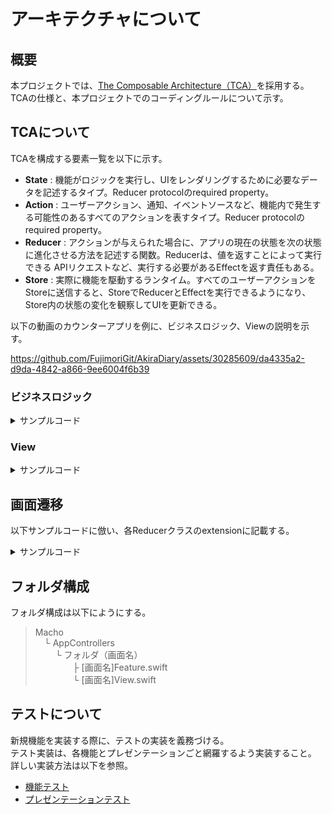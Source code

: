 # アーキテクチャについて

## 概要
本プロジェクトでは、[The Composable Architecture（TCA）](https://github.com/pointfreeco/swift-composable-architecture)を採用する。<br>
TCAの仕様と、本プロジェクトでのコーディングルールについて示す。

## TCAについて
TCAを構成する要素一覧を以下に示す。<br>

- **State** : 機能がロジックを実行し、UIをレンダリングするために必要なデータを記述するタイプ。Reducer protocolのrequired property。
- **Action** : ユーザーアクション、通知、イベントソースなど、機能内で発生する可能性のあるすべてのアクションを表すタイプ。Reducer protocolのrequired property。
- **Reducer** : アクションが与えられた場合に、アプリの現在の状態を次の状態に進化させる方法を記述する関数。Reducerは、値を返すことによって実行できる APIリクエストなど、実行する必要があるEffectを返す責任もある。
- **Store** : 実際に機能を駆動するランタイム。すべてのユーザーアクションをStoreに送信すると、StoreでReducerとEffectを実行できるようになり、Store内の状態の変化を観察してUIを更新できる。

以下の動画のカウンターアプリを例に、ビジネスロジック、Viewの説明を示す。

https://github.com/FujimoriGit/AkiraDiary/assets/30285609/da4335a2-d9da-4842-a866-9ee6004f6b39

### ビジネスロジック

<details><summary>サンプルコード</summary>


```swift
import ComposableArchitecture
import Foundation



struct CounterFeature: Reducer {
    
    // MARK: State
    
    struct State: Equatable {
        
        var count = 0
        var fact: String?
        var isLoading = false
    }
    
    // MARK: - Action
    
    enum Action: Equatable {
        
        /// インクリメントボタンタップ時
        case incrementButtonTapped
        /// デクリメントボタンタップ時
        case decrementButtonTapped
        /// factボタン押下時
        case factButtonTapped
        /// factレスポンス返却時
        case factResponse(String)
    }
    
    // MARK: - body
    
    /// Reducerのロジック部分. bodyで記載すること.
    var body: some ReducerOf<Self> {
        
        Reduce { state, action in
            
            switch action {
                
            case .incrementButtonTapped:
                // [同期処理] 受信したActionによってStateの更新を行う.
                state.count += 1
                state.fact = nil
                return .none
                
            case .decrementButtonTapped:
                // [同期処理] 受信したActionによってStateの更新を行う.
                state.count -= 1
                state.fact = nil
                return .none
                
            case .factButtonTapped:
                state.fact = nil
                state.isLoading = true
                // APIリクエスト等非同期処理を行う際には.runを使用する.
                return .run { [count = state.count] send in
                    
                    let (data, _) = try await URLSession.shared
                        .data(from: URL(string: "http://numbersapi.com/\(count)")!)
                    let fact = String(decoding: data, as: UTF8.self)
                    
                    // [非同期処理] ↓ここでstate更新は禁止されており、ビルドエラーとなる.
                    // 　　　　　　　state.fact = fact
                    // 　　　　　　　そのため、非同期処理終了のActionをSendする.
                    await send(.factResponse(fact))
                }
                
            case .factResponse(let fact):
                // [非同期処理] ↓ここで初めてstateの更新が可能となる.
                state.fact = fact
                state.isLoading = false
                return .none
            }
        }
    }
}

```
</details>

### View

<details><summary>サンプルコード</summary>


```swift

```
</details>

## 画面遷移
以下サンプルコードに倣い、各Reducerクラスのextensionに記載する。
<details><summary>サンプルコード</summary>


```swift
// MARK: - extension (for presentation)

extension ContactsFeature {
    
    // 命名は「Destination」に統一。
    struct Destination: Reducer {
        
        enum State: Equatable {
            
            case addContact(AddContactFeature.State)
            case alert(AlertState<ContactsFeature.Action.Alert>)
            case top
        }
        
        enum Action: Equatable {
            
            case addContact(AddContactFeature.Action)
            case alert(ContactsFeature.Action.Alert)
            case top
        }
        
        var body: some ReducerOf<Self> {
            
            Scope(state: /State.addContact, action: /Action.addContact) {

                // 遷移
                AddContactFeature()
            }
            
            Scope(state: /State.top, action: /Action.top) {
                
                
            }
        }
    }
}
```
</details>

## フォルダ構成
フォルダ構成は以下にようにする。
<br>

> Macho<br>
&emsp;└ AppControllers<br>
&emsp;&emsp; └ フォルダ（画面名）<br>
&emsp;&emsp;&emsp;&emsp; ├ [画面名]Feature.swift<br>
&emsp;&emsp;&emsp;&emsp; └ [画面名]View.swift

## テストについて
新規機能を実装する際に、テストの実装を義務づける。<br>
テスト実装は、各機能とプレゼンテーションごと網羅するよう実装すること。<br>
詳しい実装方法は以下を参照。<br>

- [機能テスト](https://pointfreeco.github.io/swift-composable-architecture/main/tutorials/composablearchitecture/01-03-testingyourfeature)
- [プレゼンテーションテスト](https://pointfreeco.github.io/swift-composable-architecture/main/tutorials/composablearchitecture/02-03-testingpresentation/)
